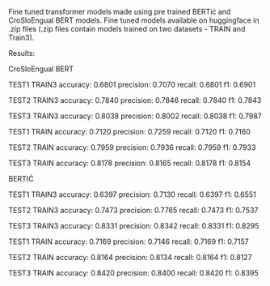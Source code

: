 Fine tuned transformer models made using pre trained BERTić and CroSloEngual BERT models.
Fine tuned models available on huggingface in .zip files (.zip files contain models trained on two datasets - TRAIN and Train3).

Results:

CroSloEngual BERT

TEST1 TRAIN3
accuracy: 0.6801
precision: 0.7070
recall: 0.6801
f1: 0.6901

TEST2 TRAIN3
accuracy: 0.7840
precision: 0.7846
recall: 0.7840
f1: 0.7843

TEST3 TRAIN3
accuracy: 0.8038
precision: 0.8002
recall: 0.8038
f1: 0.7987

TEST1 TRAIN
accuracy: 0.7120
precision: 0.7259
recall: 0.7120
f1: 0.7160

TEST2 TRAIN
accuracy: 0.7959
precision: 0.7936
recall: 0.7959
f1: 0.7933

TEST3 TRAIN
accuracy: 0.8178
precision: 0.8165
recall: 0.8178
f1: 0.8154

BERTIĆ

TEST1 TRAIN3
accuracy: 0.6397
precision: 0.7130
recall: 0.6397
f1: 0.6551

TEST2 TRAIN3
accuracy: 0.7473
precision: 0.7765
recall: 0.7473
f1: 0.7537

TEST3 TRAIN3
accuracy: 0.8331
precision: 0.8342
recall: 0.8331
f1: 0.8295

TEST1 TRAIN
accuracy: 0.7169
precision: 0.7146
recall: 0.7169
f1: 0.7157

TEST2 TRAIN
accuracy: 0.8164
precision: 0.8134
recall: 0.8164
f1: 0.8127

TEST3 TRAIN
accuracy: 0.8420
precision: 0.8400
recall: 0.8420
f1: 0.8395